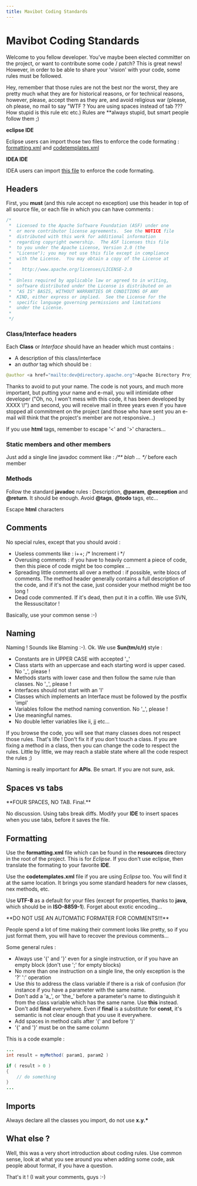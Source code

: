 ```yaml
---
title: Mavibot Coding Standards
---
```


# Mavibot Coding Standards

Welcome to you fellow developer.  You've maybe been elected committer on the project, or want to contribute some code / patch? This is great news! However, in order to be able to share your 'vision' with your code, some rules must be followed.

Hey, remember that those rules are not the best nor the worst, they are pretty much what they are for historical reasons, or for technical reasons, however, please, accept them as they are, and avoid religious war (please, oh please, no mail to say "WTF ? You are using spaces instead of tab ??? How stupid is this rule etc etc.) Rules are **alway*s* stupid, but smart people follow them ;)

**eclipse IDE**

Eclipse users can import those two files to enforce the code formating : [formatting.xml](http://svn.apache.org/repos/asf/directory/project/trunk/resources/formatting.xml) and [codetemplates.xml](http://svn.apache.org/repos/asf/directory/project/trunk/resources/codetemplates.xml)

**IDEA IDE**

IDEA users can import [this file](settings.jar) to enforce the code formating.


## Headers

First, you **must** (and this rule accept no exception) use this header in top of all source file, or each file in which you can have comments :

```java
/*
 *  Licensed to the Apache Software Foundation (ASF) under one
 *  or more contributor license agreements.  See the NOTICE file
 *  distributed with this work for additional information
 *  regarding copyright ownership.  The ASF licenses this file
 *  to you under the Apache License, Version 2.0 (the
 *  "License"); you may not use this file except in compliance
 *  with the License.  You may obtain a copy of the License at
 *
 *    http://www.apache.org/licenses/LICENSE-2.0
 *
 *  Unless required by applicable law or agreed to in writing,
 *  software distributed under the License is distributed on an
 *  "AS IS" BASIS, WITHOUT WARRANTIES OR CONDITIONS OF ANY
 *  KIND, either express or implied.  See the License for the
 *  specific language governing permissions and limitations
 *  under the License.
 *
 */
```

### Class/Interface headers

Each **Class** or *Interface* should have an header which must contains :

* A description of this class/interface
* an *author* tag which should be :

```java
@author <a href="mailto:dev@directory.apache.org">Apache Directory Project</a>
```

<DIV class="note" markdown="1">
Thanks to avoid to put your name. The code is not yours, and much more important, but putting your name and e-mail, you will intimidate other developer ("Oh, no, I won't mess with this code, it has been developed by XXXX \!") and second, you will receive mail in three years even if you have stopped all commitment on the project (and those who have sent you an e-mail will think that the project's member are not responsive...)
</DIV>

If you use **html** tags, remember to escape '<' and '>' characters...

### Static members and other members

Just add a single line javadoc comment like : _/** blah ... */_ before each member

### Methods

Follow the standard **javadoc** rules : Description, **@param**, **@exception** and **@return**. It should be enough. Avoid **@tags**, **@todo** tags, etc...

Escape **html** characters

## Comments

No special rules, except that you should avoid :

* Useless comments like : i++; /\* Increment i \*/
* Overusing comments : if you have to heavily comment a piece of code, then this piece of code might be too complex ...
* Spreading little comments all over a method : if possible, write blocs of comments. The method header generally contains a full description of the code, and if it's not the case, just consider your method might be too long !
* Dead code commented. If it's dead, then put it in a coffin. We use SVN, the Ressuscitator !

Basically, use your common sense :-)

## Naming

Naming ! Sounds like Blaming :-). Ok. We use **Sun(tm/c/r)** style :

* Constants are in UPPER CASE with accepted '_'
* Class starts with an uppercase and each starting word is upper cased. No '_', please !
* Methods starts with lower case and then follow the same rule than classes. No '_', please !
* Interfaces should not start with an 'I'
* Classes which implements an Interface must be followed by the postfix 'impl'
* Variables follow the method naming convention. No '_', please !
* Use meaningful names.
* No double letter variables like ii, jj etc...

If you browse the code, you will see that many classes does not respect those rules. That's life ! Don't fix it if you don't touch a class. If you are fixing a method in a class, then you can change the code to respect the rules. Little by little, we may reach a stable state where all the code respect the rules ;)

Naming is really important for **APIs**. Be smart. If you are not sure, ask.

## Spaces vs tabs

<DIV class="warning" markdown="1">
**FOUR SPACES, NO TAB. Final.**
</DIV>

No discussion. Using tabs break diffs. Modify your **IDE** to insert spaces when you use tabs, before it saves the file.

## Formatting

Use the **formatting.xml** file which can be found in the **resources** directory in the root of the project. This is for *Eclipse*. If you don't use eclipse, then translate the formating to your favorite **IDE**.

Use the **codetemplates.xml** file if you are using *Eclipse* too. You will find it at the same location. It brings you some standard headers for new classes, nex methods, etc.

Use **UTF-8** as a default for your files (except for properties, thanks to **java**, which should be in **ISO-8859-1**). Forget about exotic encoding...

<DIV class="warning" markdown="1">
**DO NOT USE AN AUTOMATIC FORMATER FOR COMMENTS!!!**
</DIV>

People spend a lot of time making their comment looks like pretty, so if you just format them, you will have to recover the previous comments...

Some general rules :

* Always use '{' and '}' even for a single instruction, or if you have an empty block (don't use ';' for empty blocks)
* No more than one instruction on a single line, the only exception is the '?' ':' operation
* Use *this* to address the class variable if there is a risk of confusion (for instance if you have a parameter with the same name.
* Don't add a 'a_', or 'the_' before a parameter's name to distinguish it from the class variable which has the same name. Use **this** instead.
* Don't add **final** everywhere. Even if **final** is a substitute for **const**, it's semantic is not clear enough that you use it everywhere.
* Add spaces in method calls after '(' and before ')'
* '{' and '}' must be on the same column

This is a code example :

```java
...
int result = myMethod( param1, param2 )

if ( result > 0 )
{
    // do something
}
...
```

## Imports

Always declare all the classes you import, do not use **x.y.\***

## What else ?

Well, this was a very short introduction about coding rules. Use common sense, look at what you see around you when adding some code, ask people about format, if you have a question.

That's it ! (I wait your comments, guys :-)
